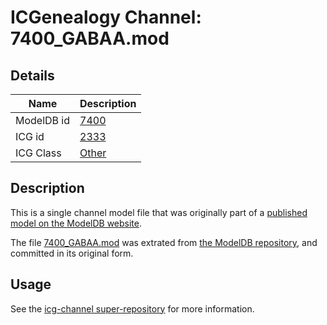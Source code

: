 # ICGenealogy Channel: 7400\_GABAA.mod

## Details

Name | Description
---- | -----------
ModelDB id | [7400](http://senselab.med.yale.edu/ModelDB/ShowModel.cshtml?model=7400)
ICG id | [2333](http://icg.neurotheory.ox.ac.uk/channels/other/2333)
ICG Class | [Other](http://icg.neurotheory.ox.ac.uk/channels/other)

## Description

This is a single channel model file that was originally part of a [published model on the ModelDB website](http://senselab.med.yale.edu/mModelDB/ShowModel.cshtml?model=7400).

The file [7400\_GABAA.mod](7400_GABAA.mod) was extrated from [the ModelDB repository](http://senselab.med.yale.edu/ModelDB/ShowModel.cshtml?model=7400), and committed in its original form.

## Usage

See the [icg-channel super-repository](https://github.com/icgenealogy/icg-channels) for more information.